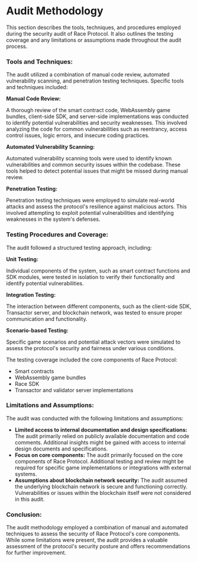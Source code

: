 # Audit Methodology

This section describes the tools, techniques, and procedures employed during the security audit of Race Protocol. It also outlines the testing coverage and any limitations or assumptions made throughout the audit process.

### **Tools and Techniques:**

The audit utilized a combination of manual code review, automated vulnerability scanning, and penetration testing techniques. Specific tools and techniques included:

**Manual Code Review:**

A thorough review of the smart contract code, WebAssembly game bundles, client-side SDK, and server-side implementations was conducted to identify potential vulnerabilities and security weaknesses. This involved analyzing the code for common vulnerabilities such as reentrancy, access control issues, logic errors, and insecure coding practices.

**Automated Vulnerability Scanning:**

Automated vulnerability scanning tools were used to identify known vulnerabilities and common security issues within the codebase. These tools helped to detect potential issues that might be missed during manual review.

**Penetration Testing:**

Penetration testing techniques were employed to simulate real-world attacks and assess the protocol's resilience against malicious actors. This involved attempting to exploit potential vulnerabilities and identifying weaknesses in the system's defenses.

### **Testing Procedures and Coverage:**

The audit followed a structured testing approach, including:

**Unit Testing:**

Individual components of the system, such as smart contract functions and SDK modules, were tested in isolation to verify their functionality and identify potential vulnerabilities.

**Integration Testing:**

The interaction between different components, such as the client-side SDK, Transactor server, and blockchain network, was tested to ensure proper communication and functionality.

**Scenario-based Testing:**

Specific game scenarios and potential attack vectors were simulated to assess the protocol's security and fairness under various conditions.

The testing coverage included the core components of Race Protocol:

* Smart contracts
* WebAssembly game bundles
* Race SDK
* Transactor and validator server implementations

### **Limitations and Assumptions:**

The audit was conducted with the following limitations and assumptions:

* **Limited access to internal documentation and design specifications:** The audit primarily relied on publicly available documentation and code comments. Additional insights might be gained with access to internal design documents and specifications.
* **Focus on core components:** The audit primarily focused on the core components of Race Protocol. Additional testing and review might be required for specific game implementations or integrations with external systems.
* **Assumptions about blockchain network security:** The audit assumed the underlying blockchain network is secure and functioning correctly. Vulnerabilities or issues within the blockchain itself were not considered in this audit.

### **Conclusion:**

The audit methodology employed a combination of manual and automated techniques to assess the security of Race Protocol's core components. While some limitations were present, the audit provides a valuable assessment of the protocol's security posture and offers recommendations for further improvement.
